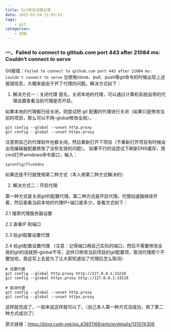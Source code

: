 ```yaml
---
title: Git常见问题记录
date: 2025-01-24 11:03:51
tags:
	- git
categories:
	- 前端
---
```


### 一、Failed to connect to github.com port 443 after 21084 ms: Couldn‘t connect to serve

Git报错：`Failed to connect to github.com port 443 after 21084 ms: Couldn't connect to serve`
当使用clone、pull、push等git命令的时候出现上述报错信息，大概率是由于开了代理的问题。解决方式如下：

1. 解决方式一：关闭代理
首先，关闭本地的代理，可以通过计算机系统自带的代理设置查看当前代理是否开启。

如果本地的代理都已经关闭，则尝试把 git 配置的代理进行关闭（如果只是修改当前的项目，那么可以不用–global修改全局）。

```
git config --global --unset http.proxy
git config --global --unset https.proxy
```

注意把自己的代理软件也都关闭，然后重新打开下项目（不重新打开项目有时候会出现编辑器配置修改了没有生效的问题）。
如果不行的话尝试下刷新DNS缓存，用cmd打开windows命令窗口，输入：

`ipconfig/flushdns`

如果还是不行就使用第二种方式（本人用第二种方式解决的）

2. 解决方式二：开启代理

第一种方式是关闭git的配置代理，第二种方式是开启代理。代理加速器继续开着，然后查看当前本地的代理IP+端口是多少。查看方式如下：

2.1 搜索代理服务器设置


2.2 查看IP 和端口


2.3 给git配置设置代理


2.4 给git配置设置代理
（注意：记得端口用自己实际的端口，然后不需要修改全局的git的话就把–global不写，这样只修改当前项目的git配置项，取消代理那个不要加哈，我这写上去是为了让大家知道加了代理后怎么取消）

```
# 设置代理
git config --global http.proxy http://127.0.0.1:33210
git config --global https.proxy http://127.0.0.1:33210

# 取消代理
git config --global --unset http.proxy
git config --global --unset https.proxy
```



这样就完成了，一般来说这样就可以了。（自己本人第一种方式没成功，用了第二种方式成功了）
                        
原文链接：https://blog.csdn.net/qq_43651168/article/details/131074308
